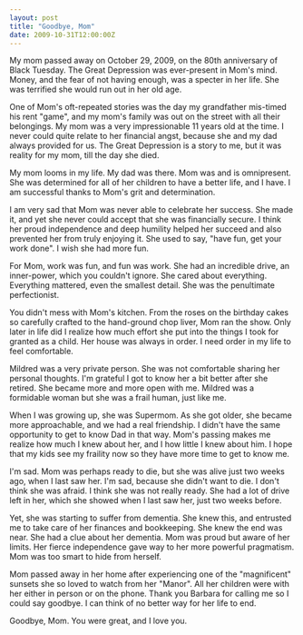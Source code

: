 ```yaml
---
layout: post
title: "Goodbye, Mom"
date: 2009-10-31T12:00:00Z
---
```

My mom passed away on October 29, 2009, on the 80th anniversary of
Black Tuesday.  The Great Depression was ever-present in Mom's mind.
Money, and the fear of not having enough, was a specter in her life.
She was terrified she would run out in her old age.

One of Mom's oft-repeated stories was the day my grandfather mis-timed
his rent "game", and my mom's family was out on the street with all
their belongings.  My mom was a very impressionable 11 years old at
the time.  I never could quite relate to her financial angst, because
she and my dad always provided for us.  The Great Depression is a
story to me, but it was reality for my mom, till the day she died.

My mom looms in my life.  My dad was there.  Mom was and is
omnipresent.  She was determined for all of her children to have a
better life, and I have.  I am successful thanks to Mom's grit and
determination.

I am very sad that Mom was never able to celebrate her success.  She
made it, and yet she never could accept that she was financially
secure.  I think her proud independence and deep humility helped her
succeed and also prevented her from truly enjoying it.  She used to
say, "have fun, get your work done".  I wish she had more fun.

For Mom, work was fun, and fun was work.  She had an incredible drive,
an inner-power, which you couldn't ignore.  She cared about
everything.  Everything mattered, even the smallest detail.  She was
the penultimate perfectionist.

You didn't mess with Mom's kitchen.  From the roses on the birthday
cakes so carefully crafted to the hand-ground chop liver, Mom ran the
show.  Only later in life did I realize how much effort she put into
the things I took for granted as a child.  Her house was always in
order.  I need order in my life to feel comfortable.

Mildred was a very private person. She was not comfortable sharing her
personal thoughts.  I'm grateful I got to know her a bit better after
she retired.  She became more and more open with me.  Mildred was a
formidable woman but she was a frail human, just like me.

When I was growing up, she was Supermom.  As she got older, she became
more approachable, and we had a real friendship.  I didn't have the
same opportunity to get to know Dad in that way.  Mom's passing makes
me realize how much I knew about her, and I how little I knew about
him.  I hope that my kids see my fraility now so they have more time
to get to know me.

I'm sad.  Mom was perhaps ready to die, but she was alive just two
weeks ago, when I last saw her.  I'm sad, because she didn't want to
die.  I don't think she was afraid.  I think she was not really
ready.  She had a lot of drive left in her, which she showed when I
last saw her, just two weeks before.

Yet, she was starting to suffer from dementia.  She knew this, and
entrusted me to take care of her finances and bookkeeping.  She knew
the end was near.  She had a clue about her dementia.  Mom was proud
but aware of her limits.  Her fierce independence gave way to her more
powerful pragmatism.  Mom was too smart to hide from herself.

Mom passed away in her home after experiencing one of the
"magnificent" sunsets she so loved to watch from her "Manor".  All her
children were with her either in person or on the phone.  Thank you
Barbara for calling me so I could say goodbye.  I can think of no
better way for her life to end.

Goodbye, Mom.  You were great, and I love you.

